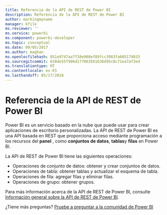 ```yaml
---
title: Referencia de la API de REST de Power BI
description: Referencia de la API de REST de Power BI
author: markingmyname
manager: kfile
ms.reviewer: ''
ms.service: powerbi
ms.component: powerbi-developer
ms.topic: conceptual
ms.date: 09/05/2017
ms.author: maghan
ms.openlocfilehash: 851e9747aa7f38e908ef89fcc3983fa605174033
ms.sourcegitcommit: 638de55f996d177063561b36d95c8c71ea7af3ed
ms.translationtype: HT
ms.contentlocale: es-ES
ms.lasthandoff: 05/17/2018
---
```

# <a name="power-bi-rest-api-reference"></a>Referencia de la API de REST de Power BI
Power BI es un servicio basado en la nube que puede usar para crear aplicaciones de escritorio personalizadas. La API de REST de Power BI es una API basada en REST que proporciona acceso mediante programación a los recursos del **panel** , como **conjuntos de datos**, **tablas**y **filas** en Power BI.

La API de REST de Power BI tiene las siguientes operaciones:

* Operaciones de conjunto de datos: obtener y crear conjuntos de datos.
* Operaciones de tabla: obtener tablas y actualizar el esquema de tabla.
* Operaciones de fila: agregar filas y eliminar filas.
* Operaciones de grupo: obtener grupos.

Para más información acerca de la API de REST de Power BI, consulte [Información general sobre la API de REST de Power BI](https://msdn.microsoft.com/library/dn877544.aspx).

¿Tiene más preguntas? [Pruebe a preguntar a la comunidad de Power BI](http://community.powerbi.com/)

